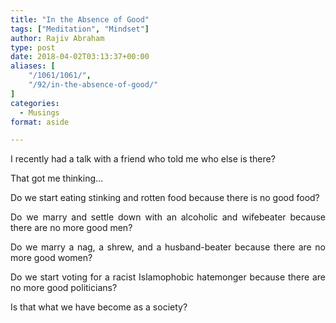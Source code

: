 ```yaml
---
title: "In the Absence of Good"
tags: ["Meditation", "Mindset"]
author: Rajiv Abraham
type: post
date: 2018-04-02T03:13:37+00:00
aliases: [
    "/1061/1061/",
    "/92/in-the-absence-of-good/"
]
categories:
  - Musings
format: aside

---
```

<p style="text-align: justify;">
  I recently had a talk with a friend who told me who else is there?
</p>

<p style="text-align: justify;">
  That got me thinking…
</p>

<p style="text-align: justify;">
  Do we start eating stinking and rotten food because there is no good food?
</p>

<p style="text-align: justify;">
  Do we marry and settle down with an alcoholic and wifebeater because there are no more good men?
</p>

<p style="text-align: justify;">
  Do we marry a nag, a shrew, and a husband-beater because there are no more good women?
</p>

<p style="text-align: justify;">
  Do we start voting for a racist Islamophobic hatemonger because there are no more good politicians?
</p>

<p style="text-align: justify;">
  Is that what we have become as a society?
</p>
